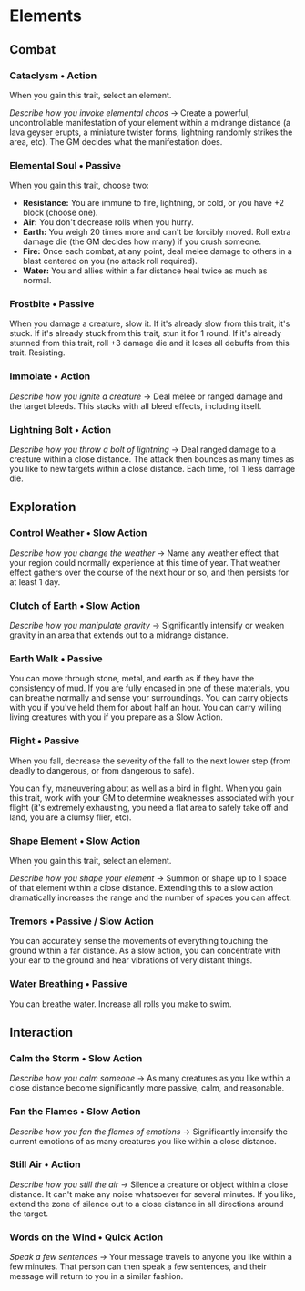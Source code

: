 # Elements
## Combat
### Cataclysm &bull; Action
When you gain this trait, select an element.

*Describe how you invoke elemental chaos* &#8594; Create a powerful,
uncontrollable manifestation of your element within a midrange distance (a lava
geyser erupts, a miniature twister forms, lightning randomly strikes the area,
etc). The GM decides what the manifestation does.
 
### Elemental Soul &bull; Passive
When you gain this trait, choose two:

* **Resistance:** You are immune to fire, lightning, or cold, or you have +2
  block (choose one).
* **Air:** You don't decrease rolls when you hurry.
* **Earth:** You weigh 20 times more and can't be forcibly moved. Roll extra
  damage die (the GM decides how many) if you crush someone.
* **Fire:** Once each combat, at any point, deal melee damage to others in a
  blast centered on you (no attack roll required).
* **Water:** You and allies within a far distance heal twice as much as normal.

### Frostbite &bull; Passive
When you damage a creature, slow it. If it's already slow from this trait, it's
stuck. If it's already stuck from this trait, stun it for 1 round. If it's
already stunned from this trait, roll +3 damage die and it loses all debuffs
from this trait. Resisting.
 
### Immolate &bull; Action
*Describe how you ignite a creature* &#8594; Deal melee or ranged damage and
the target bleeds. This stacks with all bleed effects, including itself.
 
### Lightning Bolt &bull; Action
*Describe how you throw a bolt of lightning* &#8594; Deal ranged damage to a
creature within a close distance. The attack then bounces as many times as you
like to new targets within a close distance. Each time, roll 1 less damage die.

## Exploration
### Control Weather &bull; Slow Action
*Describe how you change the weather* &#8594; Name any weather effect that your
region could normally experience at this time of year. That weather effect
gathers over the course of the next hour or so, and then persists for at least
1 day.
 
### Clutch of Earth &bull; Slow Action
*Describe how you manipulate gravity* &#8594; Significantly intensify or weaken
gravity in an area that extends out to a midrange distance.
 
### Earth Walk &bull; Passive
You can move through stone, metal, and earth as if they have the consistency of
mud. If you are fully encased in one of these materials, you can breathe
normally and sense your surroundings. You can carry objects with you if you've
held them for about half an hour. You can carry willing living creatures with
you if you prepare as a Slow Action.
 
### Flight &bull; Passive
When you fall, decrease the severity of the fall to the next lower step (from
deadly to dangerous, or from dangerous to safe).

You can fly, maneuvering about as well as a bird in flight. When you gain this
trait, work with your GM to determine weaknesses associated with your flight
(it's extremely exhausting, you need a flat area to safely take off and land,
you are a clumsy flier, etc).
 
### Shape Element &bull; Slow Action
When you gain this trait, select an element.

*Describe how you shape your element* &#8594; Summon or shape up to 1 space of
that element within a close distance. Extending this to a slow action
dramatically increases the range and the number of spaces you can affect.
 
### Tremors &bull; Passive / Slow Action
You can accurately sense the movements of everything touching the ground within
a far distance. As a slow action, you can concentrate with your ear to the
ground and hear vibrations of very distant things.
 
### Water Breathing &bull; Passive
You can breathe water. Increase all rolls you make to swim.

## Interaction
### Calm the Storm &bull; Slow Action
*Describe how you calm someone* &#8594; As many creatures as you like within a
close distance become significantly more passive, calm, and reasonable.
 
### Fan the Flames &bull; Slow Action
*Describe how you fan the flames of emotions* &#8594; Significantly intensify
the current emotions of as many creatures you like within a close distance.
 
### Still Air &bull; Action
*Describe how you still the air* &#8594; Silence a creature or object within a
close distance. It can't make any noise whatsoever for several minutes. If you
like, extend the zone of silence out to a close distance in all directions
around the target.
 
### Words on the Wind &bull; Quick Action 
*Speak a few sentences* &#8594; Your message travels to anyone you like within
a few minutes. That person can then speak a few sentences, and their message
will return to you in a similar fashion.
